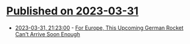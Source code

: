 # [Published on 2023-03-31](index.md)

* [2023-03-31, 21:23:00](https://soylentnews.org/article.pl?sid=23/03/31/0249228&from=rss) - [For Europe, This Upcoming German Rocket Can't Arrive Soon Enough](https://soylentnews.org/article.pl?sid=23/03/31/0249228&from=rss)
